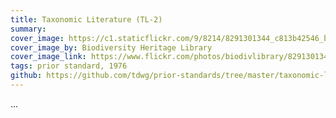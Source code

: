 ```yaml
---
title: Taxonomic Literature (TL-2)
summary: 
cover_image: https://c1.staticflickr.com/9/8214/8291301344_c813b42546_b.jpg
cover_image_by: Biodiversity Heritage Library
cover_image_link: https://www.flickr.com/photos/biodivlibrary/8291301344
tags: prior standard, 1976
github: https://github.com/tdwg/prior-standards/tree/master/taxonomic-literature-2
---
```


...
